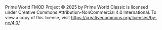 Prime World FMOD Project © 2025 by Prime World Classic is licensed under Creative Commons Attribution-NonCommercial 4.0 International. To view a copy of this license, visit https://creativecommons.org/licenses/by-nc/4.0/